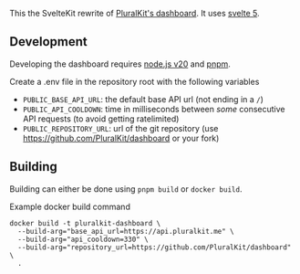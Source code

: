 This the SvelteKit rewrite of [PluralKit's dashboard](https://github.com/PluralKit/PluralKit/tree/main/dashboard). It uses [svelte 5](https://svelte-5-preview.vercel.app/).

## Development
Developing the dashboard requires [node.js v20](https://nodejs.org/en) and [pnpm](https://pnpm.io/).

Create a .env file in the repository root with the following variables
- `PUBLIC_BASE_API_URL`: the default base API url (not ending in a `/`)
- `PUBLIC_API_COOLDOWN`: time in milliseconds between *some* consecutive API requests (to avoid getting ratelimited)
- `PUBLIC_REPOSITORY_URL`: url of the git repository (use https://github.com/PluralKit/dashboard or your fork)

## Building
Building can either be done using `pnpm build` or `docker build`.

Example docker build command
```
docker build -t pluralkit-dashboard \
  --build-arg="base_api_url=https://api.pluralkit.me" \
  --build-arg="api_cooldown=330" \
  --build-arg="repository_url=https://github.com/PluralKit/dashboard" \
  .
```